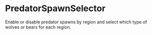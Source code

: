 # PredatorSpawnSelector
Enable or disable predator spawns by region and select which type of wolves or bears for each region.
